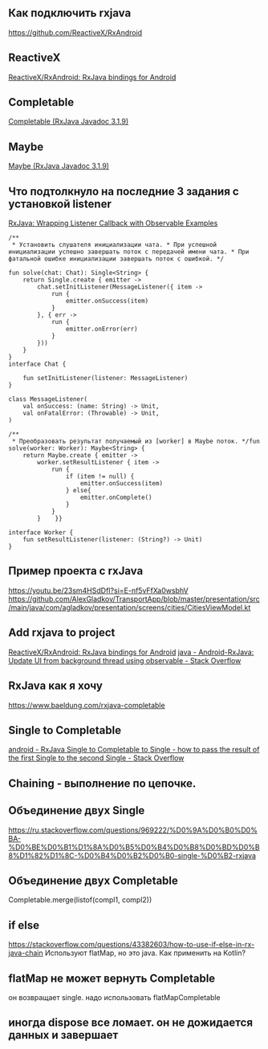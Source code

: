 ## Как подключить rxjava
https://github.com/ReactiveX/RxAndroid
## ReactiveX
[ReactiveX/RxAndroid: RxJava bindings for Android](https://github.com/ReactiveX/RxAndroid)
## Completable
[Completable (RxJava Javadoc 3.1.9)](https://reactivex.io/RxJava/3.x/javadoc/io/reactivex/rxjava3/core/Completable.html)
## Maybe
[Maybe (RxJava Javadoc 3.1.9)](https://reactivex.io/RxJava/3.x/javadoc/io/reactivex/rxjava3/core/Maybe.html)

## Что подтолкнуло на последние 3 задания с установкой listener
[RxJava: Wrapping Listener Callback with Observable Examples](https://www.couchbase.com/blog/exploring-rxjava-wrapping-listener-callback/)
```
/**  
 * Установить слушателя инициализации чата. * При успешной инициализации успешно завершать поток с передачей имени чата. * При фатальной ошибке инициализации завершать поток с ошибкой. */

fun solve(chat: Chat): Single<String> {  
    return Single.create { emitter ->  
        chat.setInitListener(MessageListener({ item ->  
            run {  
                emitter.onSuccess(item)  
            }  
        }, { err ->  
            run {  
                emitter.onError(err)  
            }  
        }))  
    }  
}  
interface Chat {  
  
    fun setInitListener(listener: MessageListener)  
}  
  
class MessageListener(  
    val onSuccess: (name: String) -> Unit,  
    val onFatalError: (Throwable) -> Unit,  
)

```

```
/**  
 * Преобразовать результат получаемый из [worker] в Maybe поток. */fun solve(worker: Worker): Maybe<String> {  
    return Maybe.create { emitter ->  
        worker.setResultListener { item ->  
            run {  
                if (item != null) {  
                    emitter.onSuccess(item)  
                } else{  
                    emitter.onComplete()  
                }  
            }  
        }    }}  
  
interface Worker {  
    fun setResultListener(listener: (String?) -> Unit)  
}
```
## Пример проекта с rxJava
https://youtu.be/23sm4HSdDfI?si=E-nf5vFfXa0wsbhV
https://github.com/AlexGladkov/TransportApp/blob/master/presentation/src/main/java/com/agladkov/presentation/screens/cities/CitiesViewModel.kt
## Add rxjava to project
[ReactiveX/RxAndroid: RxJava bindings for Android](https://github.com/ReactiveX/RxAndroid)
[java - Android-RxJava: Update UI from background thread using observable - Stack Overflow](https://stackoverflow.com/questions/60688724/android-rxjava-update-ui-from-background-thread-using-observable)
## RxJava как я хочу
https://www.baeldung.com/rxjava-completable
## Single to Completable
[android - RxJava Single to Completable to Single - how to pass the result of the first Single to the second Single - Stack Overflow](https://stackoverflow.com/questions/50807932/rxjava-single-to-completable-to-single-how-to-pass-the-result-of-the-first-sin)
## Chaining - выполнение по цепочке.

## Объединение двух Single
https://ru.stackoverflow.com/questions/969222/%D0%9A%D0%B0%D0%BA-%D0%BE%D0%B1%D1%8A%D0%B5%D0%B4%D0%B8%D0%BD%D0%B8%D1%82%D1%8C-%D0%B4%D0%B2%D0%B0-single-%D0%B2-rxjava
## Объединение двух Completable
Completable.merge(listof(compl1, compl2))

## if else
https://stackoverflow.com/questions/43382603/how-to-use-if-else-in-rx-java-chain
Используют flatMap, но это java. Как применить на Kotlin?
## flatMap не может вернуть Completable
он возвращает single. надо использовать flatMapCompletable

## иногда dispose все ломает. он не дожидается данных и завершает